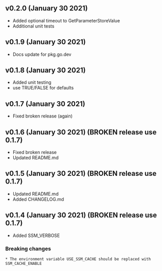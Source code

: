 ## v0.2.0 (January 30 2021)
* Added optional timeout to GetParameterStoreValue
* Additional unit tests

## v0.1.9 (January 30 2021)
* Docs update for pkg.go.dev

## v0.1.8 (January 30 2021)
* Added unit testing
* use TRUE/FALSE for defaults

## v0.1.7 (January 30 2021)
* Fixed broken release (again)

## v0.1.6 (January 30 2021) (BROKEN release use 0.1.7)
* Fixed broken release
* Updated README.md

## v0.1.5 (January 30 2021) (BROKEN release use 0.1.7)
* Updated README.md
* Added CHANGELOG.md

## v0.1.4 (January 30 2021) (BROKEN release use 0.1.7)
* Added SSM_VERBOSE

### Breaking changes
    * The environment variable USE_SSM_CACHE should be replaced with SSM_CACHE_ENABLE
